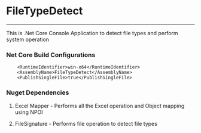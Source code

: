 # FileTypeDetect
----------


This is .Net Core Console Application to detect file types and perform system operation

### Net Core Build Configurations
```
    <RuntimeIdentifier>win-x64</RuntimeIdentifier>
    <AssemblyName>FileTypeDetect</AssemblyName>   
    <PublishSingleFile>true</PublishSingleFile>
```

### Nuget Dependencies
1. Excel Mapper - Performs all the Excel operation and Object mapping using NPOI

2. FileSignature - Performs file operation to detect file types

